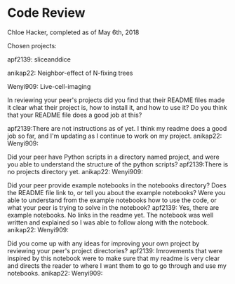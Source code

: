 # Code Review

Chloe Hacker, completed as of May 6th, 2018

Chosen projects:

apf2139: sliceanddice

anikap22: Neighbor-effect of N-fixing trees

Wenyi909: Live-cell-imaging


In reviewing your peer's projects did you find that their README files made it clear what their project is, 
how to install it, and how to use it? Do you think that your README file does a good job at this?

apf2139:There are not instructions as of yet. I think my readme does a good job so far, and I'm updating as I continue to work on my project.
anikap22:
Wenyi909:

Did your peer have Python scripts in a directory named project, and were you able to understand the structure 
of the python scripts?
apf2139:There is no projects directory yet.
anikap22:
Wenyi909:

Did your peer provide example notebooks in the notebooks directory? Does the README file link to, or tell you 
about the example notebooks? Were you able to understand from the example notebooks how to use the code, or 
what your peer is trying to solve in the notebook?
apf2139: Yes, there are example notebooks. No links in the readme yet. The notebook was well written and explained so I was able to follow along with the notebook.
anikap22:
Wenyi909:

Did you come up with any ideas for improving your own project by reviewing your peer's project directories?
apf2139: Imrovements that were inspired by this notebook were to make sure that my readme is very clear and directs the reader to where I want them to go to go through and use my notebooks.
anikap22:
Wenyi909:
